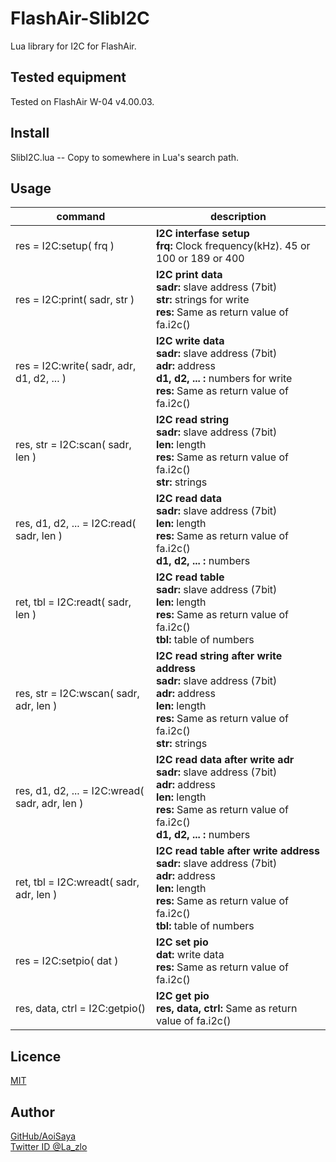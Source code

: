 # FlashAir-SlibI2C

Lua library for I2C for FlashAir.

## Tested equipment

Tested on FlashAir W-04 v4.00.03.

## Install

SlibI2C.lua -- Copy to somewhere in Lua's search path.

## Usage

command | description
--- | ---
res = I2C:setup( frq )|**I2C interfase setup**<br>**frq:** Clock frequency(kHz). 45 or 100 or 189 or 400
res = I2C:print( sadr, str )| **I2C print data**<br>**sadr:** slave address (7bit)<br>**str:** strings for write<br>**res:** Same as return value of fa.i2c()
res = I2C:write( sadr, adr, d1, d2, ... )| **I2C write data**<br>**sadr:** slave address (7bit)<br>**adr:** address<br>**d1, d2, ... :** numbers for write<br>**res:** Same as return value of fa.i2c()
res, str = I2C:scan( sadr, len )|**I2C read string**<br>**sadr:** slave address (7bit)<br>**len:** length<br>**res:** Same as return value of fa.i2c()<br>**str:** strings
res, d1, d2, ... = I2C:read( sadr, len )|**I2C read data**<br>**sadr:** slave address (7bit)<br>**len:** length<br>**res:** Same as return value of fa.i2c()<br>**d1, d2, ... :** numbers
ret, tbl = I2C:readt( sadr, len )|**I2C read table**<br>**sadr:** slave address (7bit)<br>**len:** length<br>**res:** Same as return value of fa.i2c()<br>**tbl:** table of numbers
res, str = I2C:wscan( sadr, adr, len )|**I2C read string after write address**<br>**sadr:** slave address (7bit)<br>**adr:** address<br>**len:** length<br>**res:** Same as return value of fa.i2c()<br>**str:** strings
res, d1, d2, ... = I2C:wread( sadr, adr, len )|**I2C read data after write adr**<br>**sadr:** slave address (7bit)<br>**adr:** address<br>**len:** length<br>**res:** Same as return value of fa.i2c()<br>**d1, d2, ... :** numbers
ret, tbl = I2C:wreadt( sadr, adr, len )|**I2C read table after write address**<br>**sadr:** slave address (7bit)<br>**adr:** address<br>**len:** length<br>**res:** Same as return value of fa.i2c()<br>**tbl:** table of numbers
res = I2C:setpio( dat )|**I2C set pio**<br>**dat:** write data<br>**res:** Same as return value of fa.i2c()
res, data, ctrl = I2C:getpio()|**I2C get pio**<br>**res, data, ctrl:** Same as return value of fa.i2c()

## Licence

[MIT](https://github.com/AoiSaya/FlashAir-libBMP/blob/master/LICENSE)

## Author

[GitHub/AoiSaya](https://github.com/AoiSaya)  
[Twitter ID @La_zlo](https://twitter.com/La_zlo)
